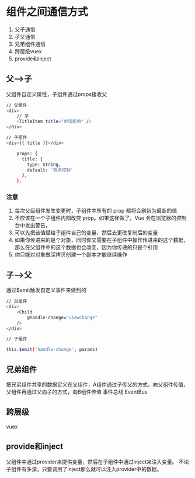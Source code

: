 # 组件之间通信方式

1. 父子通信
2. 子父通信
3. 兄弟组件通信
4. 跨层级vuex
5. provide和inject

## 父——>子

父组件自定义属性，子组件通过props接收父

```sh
// 父组件
<div>
    // 子
    <TitleItem title="市场影响" />
</div>

// 子组件
<div>{{ title }}</div>

    props: {
      title: {
        type: String,
        default: '观点控制'
      },
    },
```

### 注意
1. 每次父级组件发生变更时，子组件中所有的 prop 都将会刷新为最新的值
2. 不应该在一个子组件内部改变 prop。如果这样做了，Vue 会在浏览器的控制台中发出警告。
3. 可以先把该值赋给子组件自己的变量，然后去更改复制后的变量
4. 如果你传进来的是个对象，同时你又需要在子组件中操作传进来的这个数据，那么在父组件中的这个数据也会改变，因为你传递的只是个引用
5. 你只能对对象做深拷贝创建一个副本才能继续操作

## 子——>父

通过$emit触发自定义事件来做到的

```sh
// 父组件
<div>
    <Child
        @handle-change="viewChange"
    />
</div>

// 子组件

this.$emit('handle-change', params)

```

## 兄弟组件

把兄弟组件共享的数据定义在父组件，A组件通过子传父的方式，向父组件传值，父组件再通过父向子的方式，向B组件传值
事件总线 EventBus


## 跨层级

vuex

## provide和inject

父组件中通过provider来提供变量，然后在子组件中通过inject来注入变量。
不论子组件有多深，只要调用了inject那么就可以注入provider中的数据。